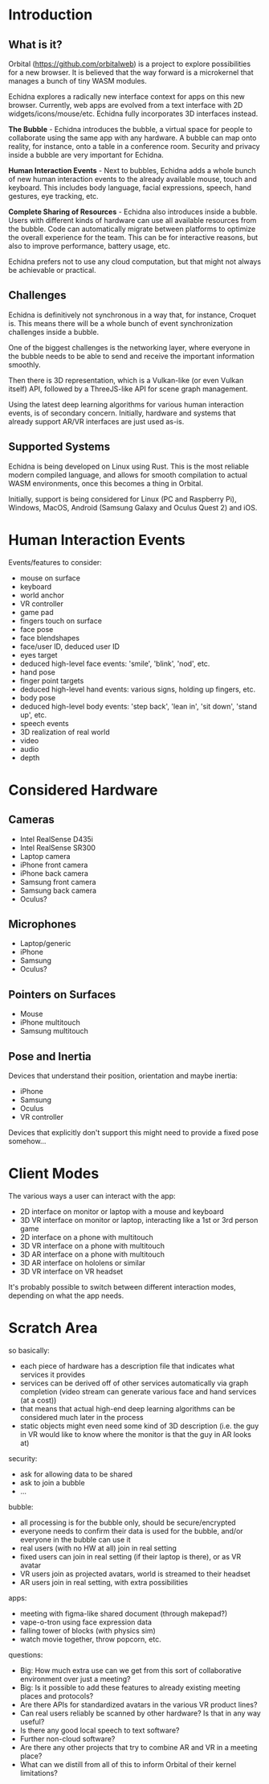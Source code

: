 # Introduction

## What is it?

Orbital (https://github.com/orbitalweb) is a project to explore possibilities for a new browser. It is believed that the way forward is a microkernel that manages a bunch of tiny WASM modules.

Echidna explores a radically new interface context for apps on this new browser. Currently, web apps are evolved from a text interface with 2D widgets/icons/mouse/etc. Echidna fully incorporates 3D interfaces instead.

**The Bubble** - Echidna introduces the bubble, a virtual space for people to collaborate using the same app with any hardware. A bubble can map onto reality, for instance, onto a table in a conference room. Security and privacy inside a bubble are very important for Echidna.

**Human Interaction Events** - Next to bubbles, Echidna adds a whole bunch of new human interaction events to the already available mouse, touch and keyboard. This includes body language, facial expressions, speech, hand gestures, eye tracking, etc.

**Complete Sharing of Resources** - Echidna also introduces inside a bubble. Users with different kinds of hardware can use all available resources from the bubble. Code can automatically migrate between platforms to optimize the overall experience for the team. This can be for interactive reasons, but also to improve performance, battery usage, etc.

Echidna prefers not to use any cloud computation, but that might not always be achievable or practical.

## Challenges

Echidna is definitively not synchronous in a way that, for instance, Croquet is. This means there will be a whole bunch of event synchronization challenges inside a bubble.

One of the biggest challenges is the networking layer, where everyone in the bubble needs to be able to send and receive the important information smoothly.

Then there is 3D representation, which is a Vulkan-like (or even Vulkan itself) API, followed by a ThreeJS-like API for scene graph management.

Using the latest deep learning algorithms for various human interaction events, is of secondary concern. Initially, hardware and systems that already support AR/VR interfaces are just used as-is.

## Supported Systems

Echidna is being developed on Linux using Rust. This is the most reliable modern compiled language, and allows for smooth compilation to actual WASM environments, once this becomes a thing in Orbital.

Initially, support is being considered for Linux (PC and Raspberry Pi), Windows, MacOS, Android (Samsung Galaxy and Oculus Quest 2) and iOS.

# Human Interaction Events

Events/features to consider:

- mouse on surface
- keyboard
- world anchor
- VR controller
- game pad
- fingers touch on surface
- face pose
- face blendshapes
- face/user ID, deduced user ID
- eyes target
- deduced high-level face events: 'smile', 'blink', 'nod', etc.
- hand pose
- finger point targets
- deduced high-level hand events: various signs, holding up fingers, etc.
- body pose
- deduced high-level body events: 'step back', 'lean in', 'sit down', 'stand up', etc.
- speech events
- 3D realization of real world
- video
- audio
- depth

# Considered Hardware

## Cameras

- Intel RealSense D435i
- Intel RealSense SR300
- Laptop camera
- iPhone front camera
- iPhone back camera
- Samsung front camera
- Samsung back camera
- Oculus?

## Microphones

- Laptop/generic
- iPhone
- Samsung
- Oculus?

## Pointers on Surfaces

- Mouse
- iPhone multitouch
- Samsung multitouch

## Pose and Inertia

Devices that understand their position, orientation and maybe inertia:

- iPhone
- Samsung
- Oculus
- VR controller

Devices that explicitly don't support this might need to provide a fixed pose somehow...

# Client Modes

The various ways a user can interact with the app:

- 2D interface on monitor or laptop with a mouse and keyboard
- 3D VR interface on monitor or laptop, interacting like a 1st or 3rd person game
- 2D interface on a phone with multitouch
- 3D VR interface on a phone with multitouch
- 3D AR interface on a phone with multitouch
- 3D AR interface on hololens or similar
- 3D VR interface on VR headset

It's probably possible to switch between different interaction modes, depending on what the app needs.

# Scratch Area

so basically:
- each piece of hardware has a description file that indicates what services it provides
- services can be derived off of other services automatically via graph completion (video stream can generate various face and hand services (at a cost))
- that means that actual high-end deep learning algorithms can be considered much later in the process
- static objects might even need some kind of 3D description (i.e. the guy in VR would like to know where the monitor is that the guy in AR looks at)

security:
- ask for allowing data to be shared
- ask to join a bubble
- ...

bubble:
- all processing is for the bubble only, should be secure/encrypted
- everyone needs to confirm their data is used for the bubble, and/or everyone in the bubble can use it
- real users (with no HW at all) join in real setting
- fixed users can join in real setting (if their laptop is there), or as VR avatar
- VR users join as projected avatars, world is streamed to their headset
- AR users join in real setting, with extra possibilities

apps:
- meeting with figma-like shared document (through makepad?)
- vape-o-tron using face expression data
- falling tower of blocks (with physics sim)
- watch movie together, throw popcorn, etc.

questions:
- Big: How much extra use can we get from this sort of collaborative environment over just a meeting?
- Big: Is it possible to add these features to already existing meeting places and protocols?
- Are there APIs for standardized avatars in the various VR product lines?
- Can real users reliably be scanned by other hardware? Is that in any way useful?
- Is there any good local speech to text software?
- Further non-cloud software?
- Are there any other projects that try to combine AR and VR in a meeting place?
- What can we distill from all of this to inform Orbital of their kernel limitations?
